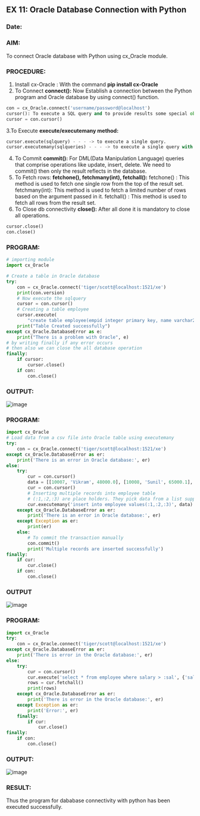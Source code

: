 ## EX 11: Oracle Database Connection with Python
### Date: 
### AIM:
To connect Oracle database with Python using cx_Oracle module.
### PROCEDURE:
1. Install cx-Oracle : With the command **pip install cx-Oracle**
2. To Connect **connect():**
   Now Establish a connection between the Python program and Oracle database by using connect() function. 
```python
con = cx_Oracle.connect('username/password@localhost')
cursor(): To execute a SQL query and to provide results some special object is required that is nothing but cursor() object.
cursor = con.cursor()
```
3.To Execute **execute/executemany method:**
```python
cursor.execute(sqlquery) - - - -> to execute a single query. 
cursor.executemany(sqlqueries) - - - -> to execute a single query with multiple bind variables/place holders.
```
4. To Commit **commit():**
   For DML(Data Manipulation Language) queries that comprise operations like update, insert, delete. We need to commit() then only the result reflects in the database.
5. To Fetch rows: **fetchone(), fetchmany(int), fetchall():**
fetchone() : This method is used to fetch one single row from the top of the result set.
fetchmany(int): This method is used to fetch a limited number of rows based on the argument passed in it.
fetchall() : This method is used to fetch all rows from the result set.
6. To Close db connectivity **close():**
   After all done it is mandatory to close all operations.
```python
cursor.close()
con.close()
```
### PROGRAM:
```python
# importing module
import cx_Oracle

# Create a table in Oracle database
try:
	con = cx_Oracle.connect('tiger/scott@localhost:1521/xe')
	print(con.version)
	# Now execute the sqlquery
	cursor = con.cursor()
	# Creating a table employee
	cursor.execute(
		"create table employee(empid integer primary key, name varchar2(30), salary number(10, 2))")
	print("Table Created successfully")
except cx_Oracle.DatabaseError as e:
	print("There is a problem with Oracle", e)
# by writing finally if any error occurs
# then also we can close the all database operation
finally:
	if cursor:
		cursor.close()
	if con:
		con.close()
```
### OUTPUT:
![image](https://github.com/dineshgl/EX-11-Oracle-Database-Connection-with-Python/assets/143793356/2bcf1487-985e-4933-bef0-9751295f0b28)

### PROGRAM:
```python
import cx_Oracle
# Load data from a csv file into Oracle table using executemany
try:
	con = cx_Oracle.connect('tiger/scott@localhost:1521/xe')
except cx_Oracle.DatabaseError as er:
	print('There is an error in Oracle database:', er)
else:
	try:
		cur = con.cursor()
		data = [[10007, 'Vikram', 48000.0], [10008, 'Sunil', 65000.1], [10009, 'Sameer', 75000.0]]
		cur = con.cursor()
		# Inserting multiple records into employee table
		# (:1,:2,:3) are place holders. They pick data from a list supplied as argument
		cur.executemany('insert into employee values(:1,:2,:3)', data)
	except cx_Oracle.DatabaseError as er:
		print('There is an error in Oracle database:', er)
	except Exception as er:
		print(er)
	else:
		# To commit the transaction manually
		con.commit()
		print('Multiple records are inserted successfully')
finally:
	if cur:
		cur.close()
	if con:
		con.close()
```
### OUTPUT
![image](https://github.com/dineshgl/EX-11-Oracle-Database-Connection-with-Python/assets/143793356/b9e771d7-d8b8-4057-ab58-ae1dcc942b1d)

### PROGRAM:
```python
import cx_Oracle
try:
	con = cx_Oracle.connect('tiger/scott@localhost:1521/xe')
except cx_Oracle.DatabaseError as er:
	print('There is error in the Oracle database:', er)
else:
	try:
		cur = con.cursor()
		cur.execute('select * from employee where salary > :sal', {'sal': 50000})
		rows = cur.fetchall()
		print(rows)
	except cx_Oracle.DatabaseError as er:
		print('There is error in the Oracle database:', er)
	except Exception as er:
		print('Error:', er)
	finally:
		if cur:
			cur.close()
finally:
	if con:
		con.close()
```
### OUTPUT:
![image](https://github.com/dineshgl/EX-11-Oracle-Database-Connection-with-Python/assets/143793356/fd028efc-1a80-4c84-a398-5c372bfec6dd)

### RESULT:
Thus the program for dababase connectivity with python has been executed successfully.
